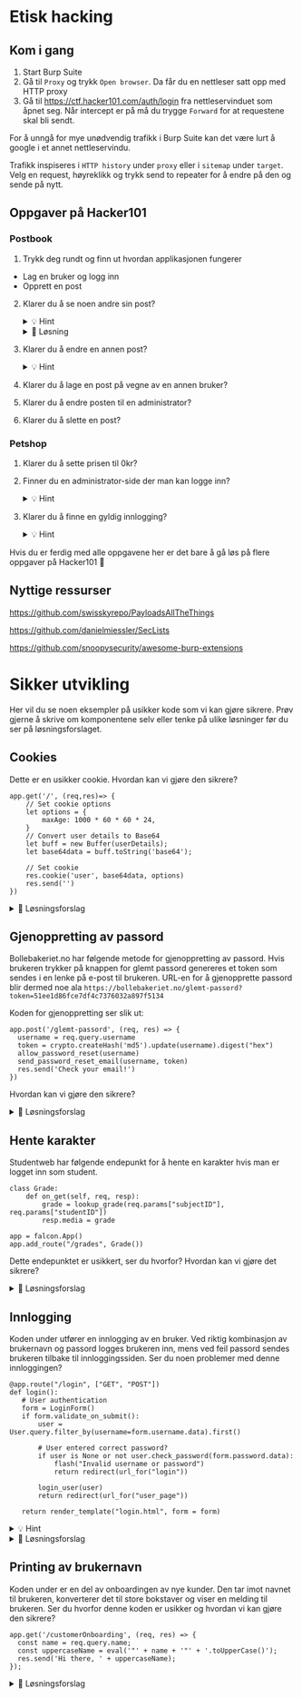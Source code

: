 # Etisk hacking

## Kom i gang
1. Start Burp Suite
2. Gå til ``` Proxy ``` og trykk ``` Open browser ```. Da får du en nettleser satt opp med HTTP proxy
3. Gå til https://ctf.hacker101.com/auth/login fra nettleservinduet som åpnet seg. Når intercept er på må du trygge ``` Forward ``` for at requestene skal bli sendt.

For å unngå for mye unødvendig trafikk i Burp Suite kan det være lurt å google i et annet nettleservindu.

Trafikk inspiseres i ``` HTTP history ``` under ``` proxy ``` eller i ``` sitemap ``` under ``` target ```. Velg en request, høyreklikk og trykk send to repeater for å endre på den og sende på nytt.

## Oppgaver på Hacker101

### Postbook
1. Trykk deg rundt og finn ut hvordan applikasjonen fungerer
  - Lag en bruker og logg inn
  - Opprett en post
  
2. Klarer du å se noen andre sin post?
    <details>
      <summary>💡 Hint</summary>
    Klikk for å se på en av dine poster og se på requesten. Er det noe du kan endre der?
    </details>
    <details>
      <summary>🚨 Løsning</summary>
    Trykk på en av dine egne poster. Finn requesten under HTTP History. Høyreklikk på requesten og trykk Send to repeater. Gå til Repeater i menyen. Endre id-parameteret i requesten til feks 1 (GET /index.php?page=view.php&id=1) og trykk send. I responsen vil du se en annen person sin post. 
    </details>
 
3. Klarer du å endre en annen post?
    <details>
      <summary>💡 Hint</summary>
    Se på requesten for å endre en post, er det noe du kan endre der?
    </details>
4. Klarer du å lage en post på vegne av en annen bruker?
5. Klarer du å endre posten til en administrator?
6. Klarer du å slette en post?

### Petshop
1. Klarer du å sette prisen til 0kr?
2. Finner du en administrator-side der man kan logge inn?
    <details>
      <summary>💡 Hint</summary>
      
    Istedenfor å gjette manuelt hvor innloggingssiden ligger kan vi automatisere prosessen ved å la Intruder iterere over en liste med payloads og sende HTTP-kall på nytt med ulik payload hver gang.
    
    Høyreklikk på GET-kallet til forsiden og velg ``` Send to Intruder ```. Legg til to paragraftegn (§§) etter ``` GET / ```. Dette forteller Intruder hvor den skal injisere payloaden vi definerer i neste steg.
    
    Velg deretter fanen ``` Payloads ```. Her velger man hvilke payloads Intruder skal bruke. For denne oppgaven kan vi bruke en liste med typiske stier på nettsider. Lim inn innholdet i [denne fila](common-web-paths.txt) under Payload Options og velg Start attack.
    
    Finner du noen sider som returnerer en 2XX-respons? Hvis ikke kan det hende webserveren vi gjør kall mot skiller mellom store og små bokstaver. Endre payloaden til lowercase ved å velge ``` Add ``` under ``` Payload Processing ```. Deretter ``` Modify case ```, ``` To lower case ``` og OK. Kjør intruder på nytt.

    </details>
    
3. Klarer du å finne en gyldig innlogging?
    <details>
      <summary>💡 Hint</summary>
    
      Siden Intruder har kraftige begrensnigner på hvor mange kall man kan gjøre i sekundet er den ikke spesielt godt egnet til å gjøre noe reell brute-forcing. Heldigvis har noen laget en utvidelse som gir deg kraftigere funksjonalitet. [Følg denne guiden](https://portswigger.net/research/turbo-intruder-embracing-the-billion-request-attack) for å installere og bruke Turbo Intruder til å brute-force brukernavn og passord på innloggingssiden. [Denne listen med vanlige brukernavn og passord](https://github.com/danielmiessler/SecLists/blob/master/Passwords/Leaked-Databases/rockyou-75.txt) er for eksempel fin å bruke.
  
    Start med å finne et gyldig brukernavn. Deretter kan du brute-force passordet til brukeren. Det kan være lurt å filtrere vekk responser som indikerer at brukernavnet eller passordet er feil i resultattabellen.
  
    </details>
  
  Hvis du er ferdig med alle oppgavene her er det bare å gå løs på flere oppgaver på Hacker101 💪
  
## Nyttige ressurser
  
https://github.com/swisskyrepo/PayloadsAllTheThings

https://github.com/danielmiessler/SecLists

https://github.com/snoopysecurity/awesome-burp-extensions



# Sikker utvikling
Her vil du se noen eksempler på usikker kode som vi kan gjøre sikrere. Prøv gjerne å skrive om komponentene selv eller tenke på ulike løsninger før du ser på løsningsforslaget.


## Cookies
Dette er en usikker cookie. Hvordan kan vi gjøre den sikrere?
```
app.get('/', (req,res)=> {
    // Set cookie options
    let options = {
        maxAge: 1000 * 60 * 60 * 24,
    }
    // Convert user details to Base64
    let buff = new Buffer(userDetails);
    let base64data = buff.toString('base64');

    // Set cookie
    res.cookie('user', base64data, options)
    res.send('')
})
```
<details>

<summary>🚨 Løsningsforslag </summary>
Cookien over har tre problemer:

  - Den har veldig lang levetid
  - Den inneholder brukerdata (som enkelt kan konverteres tilbake fra base64)
  - Den har ikke satt flaggene ``` httpOnly ``` og ``` secure ```

Her ser dere et eksempel på en sikrere versjon av den samme cookien hvor vi setter flaggene, setter kortere levetid, og bruker et session token som vi kan koble til brukeren i backend istedenfor å legge ved brukerdata:

```
app.get('/', (req,res)=>{
    // Set cookie options
    let options = {
        maxAge: 1000 * 60 * 15, // 15 minute timeout     
        httpOnly: true,
        secure: true,
    }
    // Set cookie
    res.cookie('user', sessionToken, options)
    res.send('')
})
```
</details>



## Gjenoppretting av passord
Bollebakeriet.no har følgende metode for gjenoppretting av passord. Hvis brukeren trykker på knappen for glemt passord genereres et token som sendes i en lenke på e-post til brukeren. URL-en for å gjenopprette passord blir dermed noe ala ``` https://bollebakeriet.no/glemt-passord?token=51ee1d86fce7df4c7376032a897f5134 ```

Koden for gjenoppretting ser slik ut:

```
app.post('/glemt-passord', (req, res) => {
  username = req.query.username
  token = crypto.createHash('md5').update(username).digest("hex")
  allow_password_reset(username)
  send_password_reset_email(username, token)
  res.send('Check your email!')
})
```
Hvordan kan vi gjøre den sikrere?

<details>

<summary>🚨 Løsningsforslag </summary>
Tokenet som generes er ikke random siden det kun er en hash av brukernavnet. Dermed kan man resette andres passord hvis man vet eller gjetter brukernavnet deres.


Her ser dere et eksempel på en sikrere versjon av den samme koden hvor vi bruker en [NPM-pakke for UUID](https://www.npmjs.com/package/uuid) for å generere et tilfeldig token.

```
app.post('/forgot-password', (req, res) => {
  username = req.query.username
  token = uuidv4(); 
  allow_password_reset(username)
  get_user(username).set_user_reset_token(token)
  send_password_reset_email(username, token)
  res.send('Check your email!')
})
```
</details>


## Hente karakter
Studentweb har følgende endepunkt for å hente en karakter hvis man er logget inn som student.

```
class Grade:
    def on_get(self, req, resp):
        grade = lookup_grade(req.params["subjectID"], req.params["studentID"])
        resp.media = grade

app = falcon.App()
app.add_route("/grades", Grade())
```
Dette endepunktet er usikkert, ser du hvorfor? Hvordan kan vi gjøre det sikrere?

<details>

<summary>🚨 Løsningsforslag </summary>
Endepunktet over har ingen sjekk på om det er en gyldig sesjon, så man vil kunne hente andre studenters karakterer ved å sende inn forskjellige ID-er. 

Her har vi lagt til en sjekk på at ID-en tilhører brukerens sesjon så man kun kan se sin egen karakter.

```
class Grade:
    def on_get(self, req, resp):
        if get_student_id(session) != req.params['studentID']:
            resp.media = "Access Denied"
            return False 
        grade = lookup_grade(req.params['subjectID'], req.params['studentID'])
        resp.media = grade
```
</details>


## Innlogging
Koden under utfører en innlogging av en bruker. Ved riktig kombinasjon av brukernavn og passord logges brukeren inn, mens ved feil passord sendes brukeren tilbake til innloggingssiden. Ser du noen problemer med denne innloggingen?

```
@app.route("/login", ["GET", "POST"])
def login():
   # User authentication
   form = LoginForm()
   if form.validate_on_submit():
       user = User.query.filter_by(username=form.username.data).first()

       # User entered correct password?
       if user is None or not user.check_password(form.password.data):
           flash("Invalid username or password")
           return redirect(url_for("login"))

       login_user(user)
       return redirect(url_for("user_page"))

   return render_template("login.html", form = form)
```

<details>
<summary>💡 Hint </summary>
Siden vi ikke begrenser antall mulige feilede innloggingsforsøk er denne koden sårbar for brute-forcing. Vet du om noen måter vi kan forhindre brute-forcing på?
</details>

<details>

<summary>🚨 Løsningsforslag </summary>
For å forhindre brute-forcing kan vi for eksempel gjøre en eller flere av følgende tiltak:

  - Legge til CAPTCHA ved innlogging. Det vil ikke begrense antall forsøk, men stoppe automatiserte angrep med scripts.
  - Legge på et delay hvor hvert forsøk for å forsinke automatiserte angrep.
  - Rate-limiting på server-nivå. Cloudflare, AWS etc har ofte innebygde mekanismer for å inspisere requester og begrense antall requester per IP-adresse eller per nettside innenfor et gitt tidsintervall.

#### Eksempel med øktende delay for hvert feilede forsøk

```
WAIT_TIME_PER_LOGIN = 5

@app.route("/login", ["GET", "POST"])
def login():
   # User authentication
   form = LoginForm()
   if form.validate_on_submit():
       user = User.query.filter_by(username=form.username.data).first()

       last_login_atmpt = user.last_login_attempt
       consec_failed_logins = user.no_failed_logins
       user_timeout = user.user_timeout

       time_between = (datetime.datetime.now() - last_login_atmpt).total_seconds()

       user.last_login_attempt = datetime.datetime.now()

       if time_between < user_timeout:
           flash("Please wait {user_timeout} seconds before attempting to login again.")

           # Wait 5 extra seconds for each incorrect login
           user.user_timeout = consec_failed_logins * WAIT_TIME_PER_LOGIN
           user.no_failed_logins += 1
           db.session.update(user)
           db.session.commit()
           return redirect(url_for("login"))  
           
      # User entered correct password?
       if user is None or not user.check_password(form.password.data):
           flash("Invalid username or password")
           user.no_failed_logins += 1

           db.session.update(user)
           db.session.commit()
           return redirect(url_for("login"))

       user.no_failed_logins = 0
       user.user_timeout = 0
       db.session.update(user)
       db.session.commit()
       login_user(user)
       return redirect(url_for("user_page"))
```

</details>


## Printing av brukernavn
Koden under er en del av onboardingen av nye kunder. Den tar imot navnet til brukeren, konverterer det til store bokstaver og viser en melding til brukeren. Ser du hvorfor denne koden er usikker og hvordan vi kan gjøre den sikrere?

```
app.get('/customerOnboarding', (req, res) => {
  const name = req.query.name;
  const uppercaseName = eval('"' + name + '"' + '.toUpperCase()');
  res.send('Hi there, ' + uppercaseName);
});
```

<details>
<summary>🚨 Løsningsforslag </summary>
Koden over har ingen validering av brukerinput og bruker den usikre eval()-funksjonen.

For å gjøre koden sikrere kan vi for eksempel validere input ved å sette en makslengde og kun tillate store og små bokstaver med en regex. eval() bør ikke brukes fordi den evaluerer inputen og kjører eventuelt innhold, så vi kan heller forenkle koden og kun bruke toUpperCase.

```
validPattern = re.compile(r"[A-Za-z]{1,100}")

app.get('/customerOnboarding', (req, res) => {
  if (re.fullmatch(validPattern, req.query.name) {
    const name = req.query.name;
    const uppercaseName = name.toUpperCase()');
    res.send('Hi there, ' + uppercaseName);
  }
});
```
</details>
